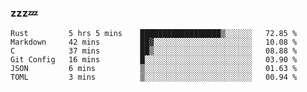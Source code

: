 ### zzz💤

<!--
**ArberSephirotheca/ArberSephirotheca** is a ✨ _special_ ✨ repository because its `README.md` (this file) appears on your GitHub profile.

Here are some ideas to get you started:

- 🌱 I’m currently learning Rust, Distributed System, and Database.
- 😄 Pronouns: He/Him
-->

<!--START_SECTION:waka-->

```text
Rust         5 hrs 5 mins    ██████████████████▒░░░░░░   72.85 %
Markdown     42 mins         ██▓░░░░░░░░░░░░░░░░░░░░░░   10.08 %
C            37 mins         ██▒░░░░░░░░░░░░░░░░░░░░░░   08.88 %
Git Config   16 mins         █░░░░░░░░░░░░░░░░░░░░░░░░   03.90 %
JSON         6 mins          ▒░░░░░░░░░░░░░░░░░░░░░░░░   01.63 %
TOML         3 mins          ▒░░░░░░░░░░░░░░░░░░░░░░░░   00.94 %
```

<!--END_SECTION:waka-->
